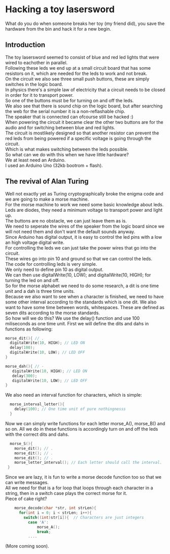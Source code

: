 # Hacking a toy lasersword
What do you do when someone breaks her toy (my friend did), you save the hardware from the bin and hack it for a new begin.  

## Introduction
The toy lasersword seemed to consist of blue and red led lights that were wired to eachother in parallel.  
Following these leds we end up at a small circuit board that has some resistors on it, which are needed for the leds to work and not break.  
On the circuit we also see three small push buttons, these are simply switches in the logic board.  
In physics there's a simple law of electricity that a circuit needs to be closed in order for it to transport power.  
So one of the buttons must be for turning on and off the leds.  
We also see that there is sound chip on the logic board, but after searching the web for the serial number it is a non-reflashable chip.  
The speaker that is connected can ofcourse still be hacked :)  
When powering the circuit it became clear the other two buttons are for the audio and for switching between blue and red lights.  
The circuit is mostlikely designed so that another resistor can prevent the red leds from being powered if a specific voltage is going through the circuit.  
Which is what makes switching between the leds possible.  
So what can we do with this when we have little hardware?  
We at least need an Arduino.  
I used an Arduino Uno (32kb bootrom + flash).  

## The revival of Alan Turing
Well not exactly yet as Turing cryptographically broke the enigma code and we are going to make a morse machine.  
For the morse machine to work we need some basic knowledge about leds.  
Leds are diodes, they need a minimum voltage to transport power and light up.  
The buttons are no obstacle, we can just leave them as is.  
We need to seperate the wires of the speaker from the logic board since we will not need them and don't want the default sounds anyway.  
Since Arduino has digital output, it is easy to control the led pins with a low an high voltage digital write.  
For controlling the leds we can just take the power wires that go into the circuit.  
These wires go into pin 10 and ground so that we can control the leds.  
The code for controlling leds is very simple.  
We only need to define pin 10 as digital output.  
We can then use digitalWrite(10, LOW); and digitalWrite(10, HIGH); for turning the led on and off.  
So for the morse alphabet we need to do some research, a dit is one time unit and a dah is three time units.  
Because we also want to see when a character is finished, we need to have some other interval according to the standards which is one dit.
We also want to have some time between words, whitespaces. These are defined as seven dits according to the morse standards.  
So how will we do this? We use the delay() function and use 100 miliseconds as one time unit.
First we will define the dits and dahs in functions as following:

```c
morse_dit(){ // .
  digitalWrite(10, HIGH); // LED ON
  delay(100);
  digitalWrite(10, LOW); // LED OFF
}

morse_dah(){ // -
   digitalWrite(10, HIGH); // LED ON
   delay(300);
   digitalWrite(10, LOW); // LED OFF
} 
```

We also need an interval function for characters, which is simple:
```c
  morse_interval_letter(){
    delay(100); // One time unit of pure nothingnesss
  }
```

Now we can simply write functions for each letter morse_A(), morse_B() and so on. 
All we do in these functions is accordingly turn on and off the leds with the correct dits and dahs.  

```c
  morse_S(){
    morse_dit(); // .
    morse_dit(); // .
    morse_dit(); // .
    morse_letter_interval(); // Each letter should call the interval.
 }
```

Since we are lazy, it is fun to write a morse decode function too so that we can write messages.  
All we need for that is a for loop that loops through each character in a string, then in a switch case plays the correct morse for it.  
Piece of cake right?  

```c
    morse_decode(char *str, int strLen){
      for(int i = 0; i < strLen; i++){
        switch((int)str[i]){  // Characters are just integers
          case 'A':
              morse_A();
              break;
          ....
```

(More coming soon).
